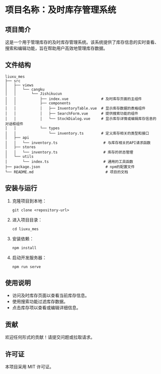 # 项目名称：及时库存管理系统

## 项目简介
这是一个用于管理库存的及时库存管理系统。该系统提供了库存信息的实时查看、搜索和编辑功能，旨在帮助用户高效地管理库存数据。

## 文件结构
```
liuxu_mes
├── src
│   ├── views
│   │   └── cangku
│   │       └── Jishikucun
│   │           ├── index.vue               # 及时库存页面的主组件
│   │           ├── components
│   │           │   ├── InventoryTable.vue  # 显示库存数据的表格组件
│   │           │   ├── SearchForm.vue      # 提供搜索功能的组件
│   │           │   └── StockDialog.vue     # 显示库存详情或编辑库存信息的对话框组件
│   │           └── types
│   │               └── inventory.ts        # 定义库存相关的类型和接口
│   ├── api
│   │   └── inventory.ts                     # 与库存相关的API请求函数
│   ├── stores
│   │   └── inventory.ts                     # 库存的状态管理
│   └── utils
│       └── index.ts                         # 通用的工具函数
├── package.json                              # npm的配置文件
└── README.md                                 # 项目的文档
```

## 安装与运行
1. 克隆项目到本地：
   ```
   git clone <repository-url>
   ```
2. 进入项目目录：
   ```
   cd liuxu_mes
   ```
3. 安装依赖：
   ```
   npm install
   ```
4. 启动开发服务器：
   ```
   npm run serve
   ```

## 使用说明
- 访问及时库存页面以查看当前库存信息。
- 使用搜索功能过滤库存数据。
- 点击库存项以查看或编辑详细信息。

## 贡献
欢迎任何形式的贡献！请提交问题或拉取请求。

## 许可证
本项目采用 MIT 许可证。